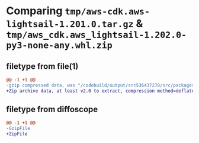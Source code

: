 # Comparing `tmp/aws-cdk.aws-lightsail-1.201.0.tar.gz` & `tmp/aws_cdk.aws_lightsail-1.202.0-py3-none-any.whl.zip`

## filetype from file(1)

```diff
@@ -1 +1 @@
-gzip compressed data, was "/codebuild/output/src536437278/src/packages/@aws-cdk/aws-lightsail/dist/python/aws-cdk.aws-lightsail-1.201.0.tar", last modified: Wed May 10 17:09:37 2023, max compression
+Zip archive data, at least v2.0 to extract, compression method=deflate
```

## filetype from diffoscope

```diff
@@ -1 +1 @@
-GzipFile
+ZipFile
```

